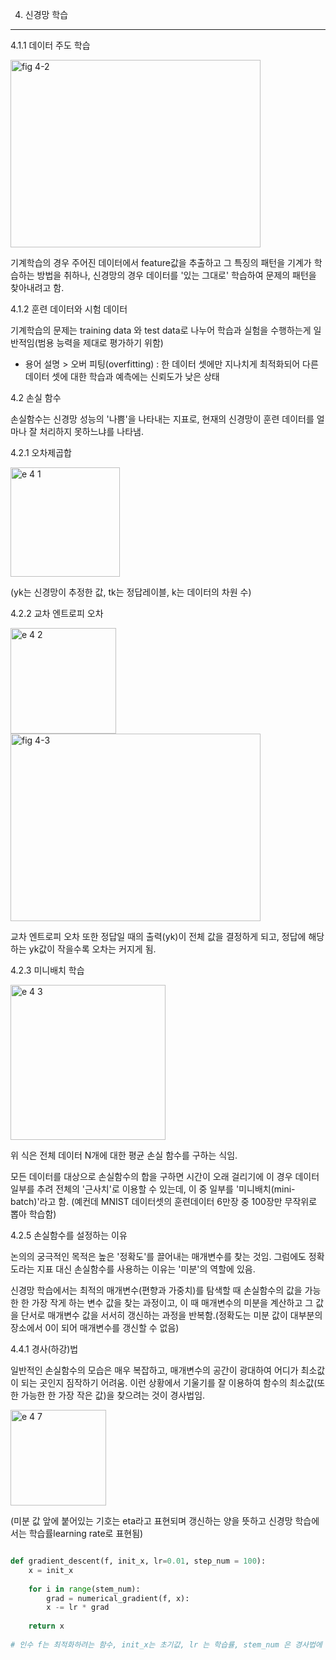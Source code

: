 4. 신경망 학습
--------------

4.1.1 데이터 주도 학습

<img width="400" height = '300' alt="fig 4-2" src="https://user-images.githubusercontent.com/125746059/229109804-2d041d40-0acb-49ec-bedb-d6db604c55cf.png">

기계학습의 경우 주어진 데이터에서 feature값을 추출하고 그 특징의 패턴을 기계가 학습하는 방법을 취하나, 신경망의 경우 데이터를 '있는 그대로' 학습하여 문제의 패턴을 찾아내려고 함. 

4.1.2 훈련 데이터와 시험 데이터

기계학습의 문제는 training data 와 test data로 나누어 학습과 실험을 수행하는게 일반적임(범용 능력을 제대로 평가하기 위함)

* 용어 설명 > 오버 피팅(overfitting) : 한 데이터 셋에만 지나치게 최적화되어 다른 데이터 셋에 대한 학습과 예측에는 신뢰도가 낮은 상태

4.2 손실 함수

손실함수는 신경망 성능의 '나쁨'을 나타내는 지표로, 현재의 신경망이 훈련 데이터를 얼마나 잘 처리하지 못하느냐를 나타냄. 

4.2.1 오차제곱합

<img width="175" alt="e 4 1" src="https://user-images.githubusercontent.com/125746059/229112975-2e455697-7c38-4306-83cd-b3515d6ccaa2.png">

(yk는 신경망이 추정한 값, tk는 정답레이블, k는 데이터의 차원 수)

4.2.2 교차 엔트로피 오차

<img width="169" alt="e 4 2" src="https://user-images.githubusercontent.com/125746059/229115249-3c305647-15ab-477e-bfca-0fa1489a8ddc.png">

<img width="400" height='300' alt="fig 4-3" src="https://user-images.githubusercontent.com/125746059/229115824-ef7b69a6-d6d1-4fd3-99fa-089bf028e32c.png">
                         
교차 엔트로피 오차 또한 정답일 때의 출력(yk)이 전체 값을 결정하게 되고, 정답에 해당하는 yk값이 작을수록 오차는 커지게 됨. 

4.2.3 미니배치 학습

<img width="248" alt="e 4 3" src="https://user-images.githubusercontent.com/125746059/229117648-696bbd6f-2d58-4861-8521-6c05f26fc4be.png">

위 식은 전체 데이터 N개에 대한 평균 손실 함수를 구하는 식임. 

모든 데이터를 대상으로 손실함수의 합을 구하면 시간이 오래 걸리기에 이 경우 데이터 일부를 추려 전체의 '근사치'로 이용할 수 있는데, 이 중 일부를 '미니배치(mini-batch)'라고 함.
(예컨데 MNIST 데이터셋의 훈련데이터 6만장 중 100장만 무작위로 뽑아 학습함)

4.2.5 손실함수를 설정하는 이유

논의의 궁극적인 목적은 높은 '정확도'를 끌어내는 매개변수를 찾는 것임. 그럼에도 정확도라는 지표 대신 손실함수를 사용하는 이유는 '미분'의 역할에 있음. 

신경망 학습에서는 최적의 매개변수(편향과 가중치)를 탐색할 때 손실함수의 값을 가능한 한 가장 작게 하는 변수 값을 찾는 과정이고, 이 때 매개변수의 미분을 계산하고 그 값을 단서로 매개변수 값을 서서히 갱신하는 과정을 반복함.(정확도는 미분 값이 대부분의 장소에서 0이 되어 매개변수를 갱신할 수 없음)

4.4.1 경사(하강)법

일반적인 손실함수의 모습은 매우 복잡하고, 매개변수의 공간이 광대하여 어디가 최소값이 되는 곳인지 짐작하기 어려움. 이런 상황에서 기울기를 잘 이용하여 함수의 최소값(또한 가능한 한 가장 작은 값)을 찾으려는 것이 경사법임. 

<img width="153" alt="e 4 7" src="https://user-images.githubusercontent.com/125746059/229258852-f17d07bc-0539-49a4-8865-c0f94c11ead4.png">

(미분 값 앞에 붙어있는 기호는 eta라고 표현되며 갱신하는 양을 뜻하고 신경망 학습에서는 학습률learning rate로 표현됨)

```python

def gradient_descent(f, init_x, lr=0.01, step_num = 100):
    x = init_x
    
    for i in range(stem_num):
        grad = numerical_gradient(f, x):
        x -= lr * grad
        
    return x
    
# 인수 f는 최적화하려는 함수, init_x는 초기값, lr 는 학습률, stem_num 은 경사법에 따른 반복 횟수를 의미함. 

```


                      
                         






